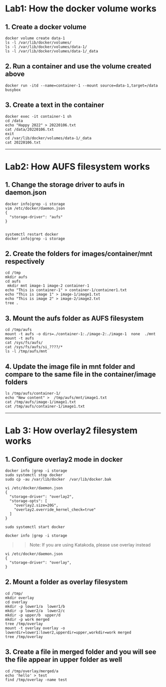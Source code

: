 # Lab1: How the docker volume works
## 1. Create a docker volume
```
docker volume create data-1
ls -l /var/lib/docker/volumes/
ls -l /var/lib/docker/volumes/data-1/
ls -l /var/lib/docker/volumes/data-1/_data
```

## 2. Run a container and use the volume created above
```
docker run -itd --name=container-1 --mount source=data-1,target=/data busybox
```

## 3. Create a text in the container
```
docker exec -it container-1 sh
cd /data
echo "Happy 2022" > 20220106.txt
cat /data/20220106.txt
exit
cd /var/lib/docker/volumes/data-1/_data
cat 20220106.txt
```

---
# Lab2: How AUFS filesystem works
## 1. Change the storage driver to aufs in daemon.json
```
docker info|grep -i storage
vim /etc/docker/daemon.json
{
  "storage-driver": "aufs"
}


systemctl restart docker
docker info|grep -i storage
```

## 2. Create the folders for images/container/mnt respectively
```
cd /tmp
mkdir aufs
cd aufs
 mkdir mnt image-1 image-2 container-1
echo "This is container-1" > container-1/container1.txt
echo "This is image 1" > image-1/image1.txt
echo "This is image 2" > image-2/image2.txt
tree .
```

## 3. Mount the aufs folder as AUFS filesystem
```
cd /tmp/aufs
mount -t aufs -o dirs=./container-1:./image-2:./image-1  none  ./mnt
mount -t aufs
cat /sys/fs/aufs/
cat /sys/fs/aufs/si_????/*
ls -l /tmp/aufs/mnt
```

## 4. Update the image file in mnt folder and compare to the same file in the container/image folders
```
ls /tmp/aufs/container-1/
echo "New content" >  /tmp/aufs/mnt/image1.txt
cat /tmp/aufs/image-1/image1.txt
cat /tmp/aufs/container-1/image1.txt
```

---
# Lab 3: How overlay2 filesystem works
## 1. Configure overlay2 mode in docker
```
docker info |grep -i storage
sudo systemctl stop docker
sudo cp -au /var/lib/docker  /var/lib/docker.bak

vi /etc/docker/daemon.json
{
  "storage-driver": "overlay2",
  "storage-opts": [
    "overlay2.size=20G",
    "overlay2.override_kernel_check=true"
  ]
}

sudo systemctl start docker

docker info |grep -i storage
```
>> Note: If you are using Katakoda, please use overlay instead
```
vi /etc/docker/daemon.json
{
  "storage-driver": "overlay",
}
```

## 2. Mount a folder as overlay filesystem
```
cd /tmp/
mkdir overlay
cd overlay
mkdir -p lower1/a  lower1/b
mkdir -p lower2/a  lower2/c
mkdir -p upper/b  upper/d
mkdir -p work merged
tree /tmp/overlay
mount -t overlay overlay -o lowerdir=lower1:lower2,upperdir=upper,workdir=work merged
tree /tmp/overlay
```

## 3. Create a file in merged folder and you will see the file appear in upper folder as well
```
cd /tmp/overlay/merged/a 
echo 'hello' > test
find /tmp/overlay -name test
```

